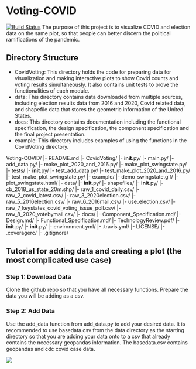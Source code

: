 # Voting-COVID
[![Build Status](https://travis-ci.org/lindseyulmer/Voting-COVID.svg?branch=main)](https://travis-ci.org/lindseyulmer/Voting-COVID)
The purpose of this project is to visualize COVID and election data on the same plot, so that people can better discern the political ramifications of the pandemic.
## Directory Structure
- CovidVoting: This directory holds the code for preparing data for visualization and making interactive plots to show Covid counts and voting results simultaneously. It also contains unit tests to prove the functionalities of each module.
- data: This directory contains data downloaded from multiple sources, including election results data from 2016 and 2020, Covid related data, and shapefile data that stores the geometric information of the United States.
- docs: This directory contains documentation including the functional specification, the design specification, the component specification and the final project presentation.
- example: This directory includes examples of using the functions in the CovidVoting directory.

Voting-COVID/
  |- README.md
  |- CovidVoting/
     |- __init__.py/
     |- main.py/
     |- add_data.py/
     |- make_plot_2020_and_2016.py/
     |- make_plot_swingstate.py/
     |- tests/
        |- __init__.py/
        |- test_add_data.py/
        |- test_make_plot_2020_and_2016.py/
        |- test_make_plot_swingstate.py/
  |- example/
     |- demo_swingstate.gif/
     |- plot_swingstate.html/
  |- data/
     |- __init__.py/
     |- shapefiles/
        |- __init__.py/
        |- cb_2018_us_state_20m.shp/
     |- raw_1_covid_daily.csv/
     |- raw_2_covid_latest.csv/
     |- raw_3_2020election.csv/
     |- raw_5_2016election.csv/
     |- raw_6_2016mail.csv/
     |- use_election.csv/
     |- raw_7_keystates_covid_voting_issue_poll.csv/
     |- raw_8_2020_votebymail.csv/
  |- docs/
     |- Component_Specification.md/
     |- Design.md/
     |- Functional_Specification.md/
     |- TechnologyReview.pdf/
     |- __init__.py/
  |- __init__.py/
  |- environment.yml/
  |- .travis.yml/
  |- LICENSE/
  |- .coveragerc/
  |- .gitignore/
  


## Tutorial for adding data and creating a plot (the most complicated use case)
### Step 1: Download Data
Clone the github repo so that you have all necessary functions.
Prepare the data you will be adding as a csv.
### Step 2: Add Data
Use the add_data function from add_data.py to add your desired data. It is recommended to use basedata.csv from the data directory as the starting directory so that you
are adding your data onto to a csv that already contains the necessary geopandas information. The basedata.csv contains geopandas and cdc covid case data.

![](example/demo_swingstate.gif)
